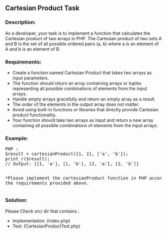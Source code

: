 <h2> Cartesian Product Task</h2>

<h3> Description: </h3>

As a developer, your task is to implement a function that calculates the Cartesian product of two arrays in PHP.
The Cartesian product of two sets A and B is the set of all possible ordered pairs (a, b) where a is an element of A and b is an element of B.

<h3> Requirements: </h3>

- Create a function named Cartesian Product that takes two arrays as input parameters.
- The function should return an array containing arrays or tuples representing all possible combinations of elements from the input arrays.
- Handle empty arrays gracefully and return an empty array as a result.
- The order of the elements in the output array does not matter.
- Avoid using built-in functions or libraries that directly provide Cartesian product functionality.
- Your function should take two arrays as input and return a new array containing all possible combinations of elements from the input arrays.

<h3> Example: </h3>
<pre>
PHP :
$result = cartesianProduct([1, 2], ['a', 'b']);
print_r($result);
// Output: [[1, 'a'], [1, 'b'], [2, 'a'], [2, 'b']]

*Please implement the cartesianProduct function in PHP
 according to the requirements provided above.
</pre>

<h3> Solution: </h3>

Please Check src/ dir that contains :
- Implementation: (index.php)
- Test: (CartesianProductTest.php) 